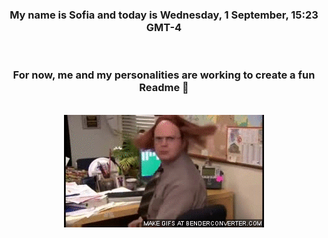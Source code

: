 


<div align="center">
<h3 >My name is Sofia and today is Wednesday, 1 September, 15:23 GMT-4</h3><br>
<h3 >For now, me and my personalities are working to create a fun Readme 👋
</h3><br>
<img src='img/dwight.gif' alt='working...'/>
</div>
